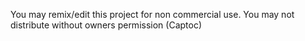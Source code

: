 You may remix/edit this project for non commercial use. You may not distribute without owners permission
(Captoc) 
